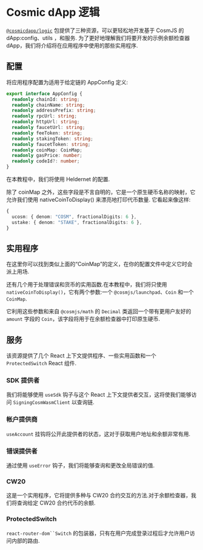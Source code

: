 # Cosmic dApp 逻辑

[`@cosmicdapp/logic`](https://github.com/CosmWasm/dApps/tree/master/packages/logic) 包提供了三种资源，可以更轻松地开发基于 CosmJS 的 dApp:config、utils ，和服务. 为了更好地理解我们将要开发的示例余额检查器 dApp，我们将介绍将在应用程序中使用的那些实用程序.

## 配置

将应用程序配置为适用于给定链的 AppConfig 定义:

```typescript
export interface AppConfig {
  readonly chainId: string;
  readonly chainName: string;
  readonly addressPrefix: string;
  readonly rpcUrl: string;
  readonly httpUrl: string;
  readonly faucetUrl: string;
  readonly feeToken: string;
  readonly stakingToken: string;
  readonly faucetToken: string;
  readonly coinMap: CoinMap;
  readonly gasPrice: number;
  readonly codeId?: number;
}
```

在本教程中，我们将使用 Heldernet 的配置.

除了 coinMap 之外，这些字段是不言自明的，它是一个原生硬币名称的映射，它允许我们使用 nativeCoinToDisplay() 来漂亮地打印代币数量. 它看起来像这样:

```typescript
{
  ucosm: { denom: "COSM", fractionalDigits: 6 },
  ustake: { denom: "STAKE", fractionalDigits: 6 },
}
```

## 实用程序

在这里你可以找到类似上面的“CoinMap”的定义，在你的配置文件中定义它时会派上用场.

还有几个用于处理错误和货币的实用函数.在本教程中，我们将只使用 `nativeCoinToDisplay()`，它有两个参数:一个 `@cosmjs/launchpad`、`Coin` 和一个 `CoinMap`.

它利用这些参数和来自 `@cosmjs/math` 的 `Decimal` 类返回一个带有更用户友好的 `amount` 字段的 `Coin`，该字段将用于在余额检查器中打印原生硬币.

## 服务

该资源提供了几个 React 上下文提供程序、一些实用函数和一个 `ProtectedSwitch` React 组件.

### SDK 提供者

我们将能够使用 `useSdk` 钩子与这个 React 上下文提供者交互，这将使我们能够访问 `SigningCosmWasmClient` 以查询链.

### 帐户提供商

`useAccount` 挂钩将公开此提供者的状态，这对于获取用户地址和余额非常有用.

### 错误提供者

通过使用 `useError` 钩子，我们将能够查询和更改全局错误的值.

### CW20

这是一个实用程序，它将提供多种与 CW20 合约交互的方法.对于余额检查器，我们将查询给定 CW20 合约代币的余额.

### ProtectedSwitch

`react-router-dom``Switch` 的包装器，只有在用户完成登录过程后才允许用户访问内部的路由.
